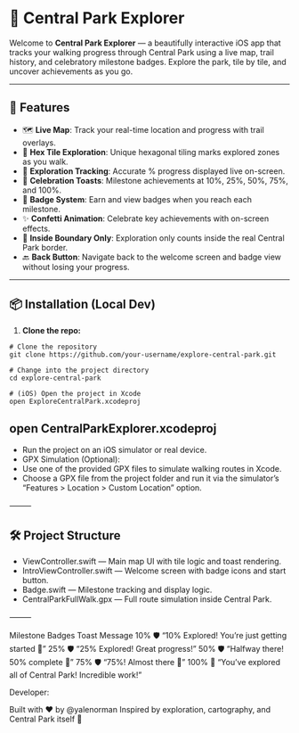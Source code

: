 # 🌳 Central Park Explorer

Welcome to **Central Park Explorer** — a beautifully interactive iOS app that tracks your walking progress through Central Park using a live map, trail history, and celebratory milestone badges. Explore the park, tile by tile, and uncover achievements as you go.

---

## 🚀 Features

- 🗺️ **Live Map**: Track your real-time location and progress with trail overlays.
- 🧩 **Hex Tile Exploration**: Unique hexagonal tiling marks explored zones as you walk.
- 📍 **Exploration Tracking**: Accurate % progress displayed live on-screen.
- 🎉 **Celebration Toasts**: Milestone achievements at 10%, 25%, 50%, 75%, and 100%.
- 🏅 **Badge System**: Earn and view badges when you reach each milestone.
- ✨ **Confetti Animation**: Celebrate key achievements with on-screen effects.
- 🧭 **Inside Boundary Only**: Exploration only counts inside the real Central Park border.
- 🔙 **Back Button**: Navigate back to the welcome screen and badge view without losing your progress.

---

## 📦 Installation (Local Dev)

1. **Clone the repo:**


```
# Clone the repository
git clone https://github.com/your-username/explore-central-park.git

# Change into the project directory
cd explore-central-park

# (iOS) Open the project in Xcode
open ExploreCentralPark.xcodeproj
```
## open CentralParkExplorer.xcodeproj
- Run the project on an iOS simulator or real device.
- GPX Simulation (Optional):
- Use one of the provided GPX files to simulate walking routes in Xcode.
- Choose a GPX file from the project folder and run it via the simulator’s “Features > Location > Custom Location” option.

⸻

## 🛠 Project Structure
- ViewController.swift
— Main map UI with tile logic and toast rendering.
- IntroViewController.swift — Welcome screen with badge icons and start button.
- Badge.swift — Milestone tracking and display logic.
- CentralParkFullWalk.gpx — Full route simulation inside Central Park.


⸻

Milestone
Badges
Toast Message
10%
🛡️
“10% Explored! You’re just getting started 🎉”
25%
🛡️
“25% Explored! Great progress!”
50%
🛡️
“Halfway there! 50% complete 🎉”
75%
🛡️
“75%! Almost there 💪”
100%
🏁
“You’ve explored all of Central Park! Incredible work!”


Developer:

Built with ❤️ by @yalenorman
Inspired by exploration, cartography, and Central Park itself 💚
